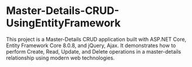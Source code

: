 # Master-Details-CRUD-UsingEntityFramework
This project is a Master-Details CRUD application built with ASP.NET Core, Entity Framework Core 8.0.8, and jQuery, Ajax. It demonstrates how to perform Create, Read, Update, and Delete operations in a master-details relationship using modern web technologies.

